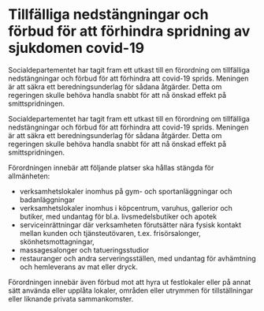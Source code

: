 # Tillfälliga nedstängningar och förbud för att förhindra spridning av sjukdomen covid-19

Socialdepartementet har tagit fram ett utkast till en förordning om tillfälliga nedstängningar och förbud för att förhindra att covid-19 sprids. Meningen är att säkra ett beredningsunderlag för sådana åtgärder. Detta om regeringen skulle behöva handla snabbt för att nå önskad effekt på smittspridningen.

Socialdepartementet har tagit fram ett utkast till en förordning om tillfälliga nedstängningar och förbud för att förhindra att covid-19 sprids. Meningen är att säkra ett beredningsunderlag för sådana åtgärder. Detta om regeringen skulle behöva handla snabbt för att nå önskad effekt på smittspridningen.

Förordningen innebär att följande platser ska hållas stängda för allmänheten:

* verksamhetslokaler inomhus på gym- och sportanläggningar och
badanläggningar
* verksamhetslokaler inomhus i köpcentrum, varuhus, gallerior och
butiker, med undantag för bl.a. livsmedelsbutiker och apotek
* serviceinrättningar där verksamheten förutsätter nära fysisk kontakt
mellan kunden och tjänsteutövaren, t.ex. frisörsalonger, skönhetsmottagningar,
* massagesalonger och tatueringsstudior
* restauranger och andra serveringsställen, med undantag för
avhämtning och hemleverans av mat eller dryck.

Förordningen innebär även förbud mot att hyra ut festlokaler eller på
annat sätt använda eller upplåta lokaler, områden eller utrymmen för
tillställningar eller liknande privata sammankomster.
